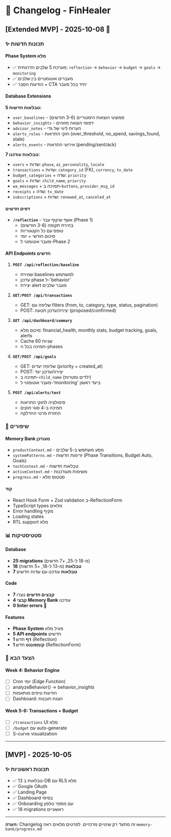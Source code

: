 # 📝 Changelog - FinHealer

## [Extended MVP] - 2025-10-08 🎉

### ✨ תכונות חדשות

#### Phase System מלא
- ✅ מערכת 5 שלבים הדרגתית: `reflection` → `behavior` → `budget` → `goals` → `monitoring`
- ✅ מעברים אוטומטיים בין שלבים
- ✅ הודעות הסבר + CTA יחיד בכל מעבר

#### Database Extensions
**5 טבלאות חדשות:**
- `user_baselines` - ממוצעי הוצאות היסטוריים (3-6 חודשים)
- `behavior_insights` - דפוסי הוצאה מזוהים
- `advisor_notes` - הערות ליווי של גדי
- `alerts_rules` - חוקי התראות (over_threshold, no_spend, savings_found, stale)
- `alerts_events` - אירועי התראות (pending/sent/ack)

**7 טבלאות עודכנו:**
- `users` + שדות: `phase`, `ai_personality`, `locale`
- `transactions` + שדות: `category_id` (FK), `currency`, `tx_date`
- `budget_categories` + שדה: `priority`
- `goals` + שדות: `child_name`, `priority`
- `wa_messages` + תמיכה ב-`buttons`, `provider_msg_id`
- `receipts` + שדה: `tx_date`
- `subscriptions` + שדות: `renewed_at`, `canceled_at`

#### דפים חדשים
- **`/reflection`** - אשף שיקוף עבר (Phase 1)
  - בחירת תקופה (3-6 חודשים)
  - טופס עם כל הקטגוריות
  - סיכום חודשי + יומי
  - מעבר אוטומטי ל-Phase 2

#### API Endpoints חדשים
1. **`POST /api/reflection/baseline`**
   - שמירת baselines למשתמש
   - עדכון phase ל-'behavior'
   - יצירת alert מעבר שלבים

2. **`GET/POST /api/transactions`**
   - GET: שליפה עם filters (from, to, category, type, status, pagination)
   - POST: יצירה/עדכון תנועה (proposed/confirmed)

3. **`GET /api/dashboard/summary`**
   - סיכום מלא: financial_health, monthly stats, budget tracking, goals, alerts
   - Cache 60 שניות
   - תמיכה בכל ה-phases

4. **`GET/POST /api/goals`**
   - GET: שליפת יעדים (priority + created_at)
   - POST: יצירה/עדכון יעד
   - תמיכה ב-`child_name` (ילדים ומטרות)
   - מעבר אוטומטי ל-'monitoring' ביעד ראשון

5. **`POST /api/alerts/test`**
   - סימולציה לחוקי התראות
   - תמיכה ב-4 סוגי חוקים
   - החזרת פרטי ההדלקה

### 🔧 שיפורים

#### Memory Bank מעודכן
- `productContext.md` - מסע משתמש ב-5 שלבים
- `systemPatterns.md` - זרימות חדשות (Phase Transitions, Budget Auto, Goals)
- `techContext.md` - טבלאות חדשות
- `activeContext.md` - משימות מעודכנות
- `progress.md` - סטטוס מלא

#### קוד
- React Hook Form + Zod validation ב-ReflectionForm
- TypeScript types מלאים
- Error handling מקיף
- Loading states
- RTL support מלא

### 📊 סטטיסטיקות

#### Database
- **25 migrations** (מ-18 ל-25, +7 חדשים)
- **18 טבלאות** (מ-13 ל-18, +5 חדשות)
- **7 טבלאות** עודכנו עם שדות חדשים

#### Code
- **7 קבצים חדשים** נוצרו
- **4 קבצי Memory Bank** עודכנו
- **0 linter errors** 🎉

#### Features
- **Phase System** פעיל מלא
- **5 API endpoints** חדשים
- **1 דף** חדש (Reflection)
- **1 קומפוננט** חדש (ReflectionForm)

### 🎯 הצעד הבא

#### Week 4: Behavior Engine
- [ ] Cron יומי (Edge Function)
- [ ] analyzeBehavior() → behavior_insights
- [ ] הודעות טיפים מותאמות
- [ ] Dashboard: הצגת תובנות

#### Week 5-6: Transactions + Budget
- [ ] `/transactions` UI מלא
- [ ] `/budget` עם auto-generate
- [ ] S-curve visualization

---

## [MVP] - 2025-10-05

### ✨ תכונות ראשוניות
- ✅ 13 טבלאות ב-DB עם RLS מלא
- ✅ Google OAuth
- ✅ Landing Page
- ✅ Dashboard בסיסי
- ✅ Onboarding עם מספר טלפון
- ✅ 18 migrations ראשוניים

---

**הערה:** Changelog זה מתעד רק שינויים מרכזיים. לפרטים מלאים ראה `memory-bank/progress.md`


